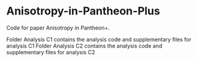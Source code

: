 # Anisotropy-in-Pantheon-Plus
Code for paper Anisotropy in Pantheon+. 

Folder Analysis C1 contains the analysis code and supplementary files for analysis C1
Folder Analysis C2 contains the analysis code and supplementary files for analysis C2
